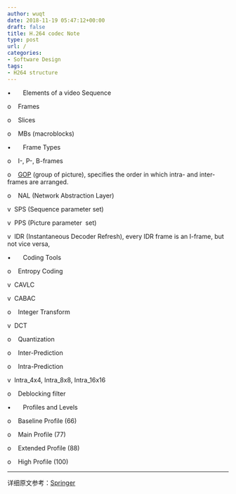 ```yaml
---
author: wuqt
date: 2018-11-19 05:47:12+00:00
draft: false
title: H.264 codec Note
type: post
url: /
categories:
- Software Design
tags:
- H264 structure
---
```





•       Elements of a video Sequence




o    Frames




o    Slices




o    MBs (macroblocks)




•       Frame Types




o    I-, P-, B-frames




o    [GOP](https://en.wikipedia.org/wiki/Group_of_pictures) (group of picture), specifies the order in which intra- and inter-frames are arranged. 




o    NAL (Network Abstraction Layer) 




v  SPS (Sequence parameter set)




v  PPS (Picture parameter  set)




v  IDR (Instantaneous Decoder Refresh), every IDR frame is an I-frame, but not vice versa,




•       Coding Tools




o    Entropy Coding




v  CAVLC




v  CABAC




o    Integer Transform




v  DCT




o    Quantization




o    Inter-Prediction




o    Intra-Prediction




v  Intra_4x4, Intra_8x8, Intra_16x16




o    Deblocking filter




•       Profiles and Levels




o    Baseline Profile (66)




o    Main Profile (77)




o    Extended Profile (88)




o    High Profile (100)






* * *



详细原文参考：[Springer](https://www.springer.com/cda/content/document/cda_downloaddocument/9781461422297-c1.pdf?SGWID=0-0-45-1338306-p174267072)









